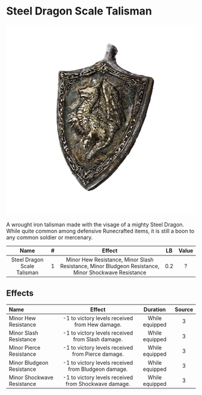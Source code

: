 # Steel Dragon Scale Talisman

![Copyrighted Image](SteelDragonScaleTalisman.png)



A wrought iron talisman made with the visage of a mighty Steel Dragon. While quite common among defensive Runecrafted items, it is still a boon to any common soldier or mercenary.



|            Name            | # |                                               Effect                                               | LB | Value |
| :-------------------------: | :-: | :-------------------------------------------------------------------------------------------------: | :-: | :---: |
| Steel Dragon Scale Talisman | 1 | Minor Hew Resistance, Minor Slash Resistance, Minor Bludgeon Resistance, Minor Shockwave Resistance | 0.2 |   ?   |

## Effects

| Name                       |                        Effect                        |    Duration    | Source |
| :------------------------- | :--------------------------------------------------: | :------------: | :-----------: |
| Minor Hew Resistance       |    -1 to victory levels received from Hew damage.    | While equipped |       3       |
| Minor Slash Resistance     |   -1 to victory levels received from Slash damage.   | While equipped |       3       |
| Minor Pierce Resistance    |  -1 to victory levels received from Pierce damage.  | While equipped |       3       |
| Minor Bludgeon Resistance  | -1 to victory levels received from Bludgeon damage. | While equipped |       3       |
| Minor Shockwave Resistance | -1 to victory levels received from Shockwave damage. | While equipped |       3       |
